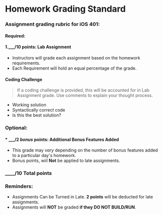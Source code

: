 # Homework Grading Standard

### **Assignment** grading rubric for iOS 401:

#### Required:

#### 1.**___/10 points: Lab Assignment**
* Instructors will grade each assignment based on the homework requirements.
* Each Requirement will hold an equal percentage of the grade.

#### Coding Challenge
> If a coding challenge is provided, this will be accounted for in Lab Assignment grade. Use comments to explain your thought process.

* Working solution
* Syntactically correct code
* Is this the best solution?

### **Optional:**

#### * ___/2 *bonus* points: Additional Bonus Features Added

* This grade may *vary* depending on the number of bonus features added to a particular day's homework.
* Bonus points, wiil **Not** be applied to late assignments.

### **____/10 Total points**

### Reminders:
* Assignments Can be Turned in Late. **2 points** will be deducted for late assignments.
* Assignments will **NOT** be graded **if they DO NOT BUILD/RUN**.  
